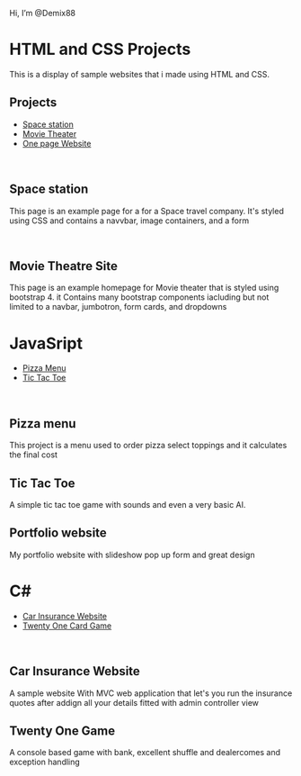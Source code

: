 Hi, I’m @Demix88
<h1>HTML and CSS Projects</h1>
<p>This is a display of sample websites that i made using HTML and CSS.</p>
<h2>Projects</h2>
<ul>
<li><a href="https://github.com/mkrasnauska/Project.git" >Space station</a></li>
<li><a href="https://github.com/mkrasnauska/bootstrap4_project ">Movie Theater</a></li>
<li><a href="https://github.com/mkrasnauska/One-Page-Website">One page Website</a></li>

</ul>
<br>
<h2>Space station</h2>
<p>This page is an example page for a for a Space travel company. It's styled using CSS and contains a navvbar, image containers, and a form</p>

<br>
<h2>Movie Theatre Site</h2>
<p>This page is an example homepage for Movie theater that is styled using bootstrap 4. it Contains many bootstrap components iacluding but not limited to a navbar, jumbotron, form cards, and dropdowns</p>



<h1>JavaSript</h1>


<ul>
<li><a href="https://github.com/mkrasnauska/Pizza_project" >Pizza Menu</a></li>
<li><a href="https://github.com/mkrasnauska/Tic-Tac-Toe">Tic Tac Toe</a></li>


</ul>

<br>
<h2>Pizza menu</h2>

<p>This project is a menu used to order pizza select toppings and it calculates the final cost</p>

<h2>Tic Tac Toe</h2>
<p>A simple tic tac toe game with sounds and even a very basic AI. </p>






<h2>Portfolio website</h2>
<p> My portfolio website with slideshow pop up form and great design</p>




<h1>C#</h1>
  <ul>
<li><a href="https://github.com/mkrasnauska/CarInsuranceMVC" >Car Insurance Website</a></li>
<li><a href="https://github.com/mkrasnauska/TwentyOne">Twenty One Card Game</a></li>

</ul>

<br>
<h2>Car Insurance Website</h2>

<p>A sample website With MVC web application that let's you run the insurance quotes after addign all your details fitted with admin controller view</p>
  
  <h2>Twenty One Game</h2>

<p>A console based game with bank, excellent shuffle and dealercomes and exception handling </p>
